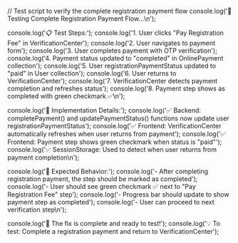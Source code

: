 // Test script to verify the complete registration payment flow
console.log('🧪 Testing Complete Registration Payment Flow...\n');

console.log('📋 Test Steps:');
console.log('1. User clicks "Pay Registration Fee" in VerificationCenter');
console.log('2. User navigates to payment form');
console.log('3. User completes payment with OTP verification');
console.log('4. Payment status updated to "completed" in OnlinePayment collection');
console.log('5. User registrationPaymentStatus updated to "paid" in User collection');
console.log('6. User returns to VerificationCenter');
console.log('7. VerificationCenter detects payment completion and refreshes status');
console.log('8. Payment step shows as completed with green checkmark ✅\n');

console.log('🔧 Implementation Details:');
console.log('✅ Backend: completePayment() and updatePaymentStatus() functions now update user registrationPaymentStatus');
console.log('✅ Frontend: VerificationCenter automatically refreshes when user returns from payment');
console.log('✅ Frontend: Payment step shows green checkmark when status is "paid"');
console.log('✅ SessionStorage: Used to detect when user returns from payment completion\n');

console.log('🎯 Expected Behavior:');
console.log('- After completing registration payment, the step should be marked as completed');
console.log('- User should see green checkmark ✅ next to "Pay Registration Fee" step');
console.log('- Progress bar should update to show payment step as completed');
console.log('- User can proceed to next verification step\n');

console.log('🚀 The fix is complete and ready to test!');
console.log('💡 To test: Complete a registration payment and return to VerificationCenter');
